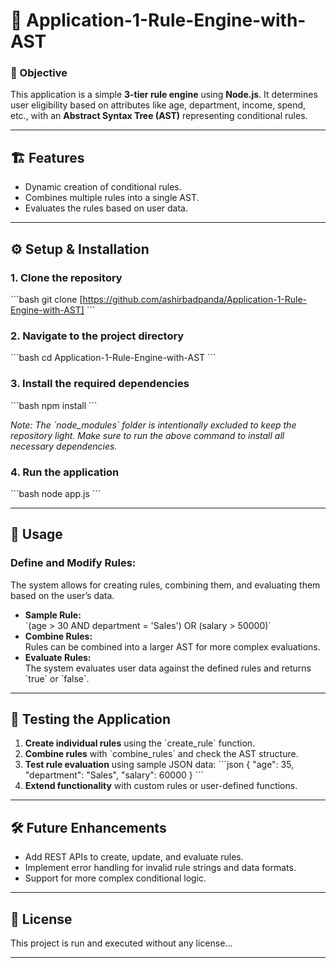 
# 🚀 Application-1-Rule-Engine-with-AST

### 📜 Objective
This application is a simple **3-tier rule engine** using **Node.js**. It determines user eligibility based on attributes like age, department, income, spend, etc., with an **Abstract Syntax Tree (AST)** representing conditional rules.

---

## 🏗️ Features
- Dynamic creation of conditional rules.
- Combines multiple rules into a single AST.
- Evaluates the rules based on user data.

---

## ⚙️ Setup & Installation

### 1. **Clone the repository**  
\`\`\`bash
git clone [https://github.com/ashirbadpanda/Application-1-Rule-Engine-with-AST]
\`\`\`

### 2. **Navigate to the project directory**  
\`\`\`bash
cd Application-1-Rule-Engine-with-AST
\`\`\`

### 3. **Install the required dependencies**  
\`\`\`bash
npm install
\`\`\`

*Note: The \`node_modules\` folder is intentionally excluded to keep the repository light. Make sure to run the above command to install all necessary dependencies.*

### 4. **Run the application**  
\`\`\`bash
node app.js
\`\`\`

---

## 🧩 Usage

### Define and Modify Rules:
The system allows for creating rules, combining them, and evaluating them based on the user’s data.

- **Sample Rule:**  
  \`(age > 30 AND department = 'Sales') OR (salary > 50000)\`
- **Combine Rules:**  
  Rules can be combined into a larger AST for more complex evaluations.
- **Evaluate Rules:**  
  The system evaluates user data against the defined rules and returns \`true\` or \`false\`.

---

## 🧪 Testing the Application

1. **Create individual rules** using the \`create_rule\` function.
2. **Combine rules** with \`combine_rules\` and check the AST structure.
3. **Test rule evaluation** using sample JSON data:
    \`\`\`json
    { 
      "age": 35, 
      "department": "Sales", 
      "salary": 60000 
    }
    \`\`\`
4. **Extend functionality** with custom rules or user-defined functions.

---

## 🛠️ Future Enhancements
- Add REST APIs to create, update, and evaluate rules.
- Implement error handling for invalid rule strings and data formats.
- Support for more complex conditional logic.

---

## 📄 License
This project is run and executed without any license...

---
